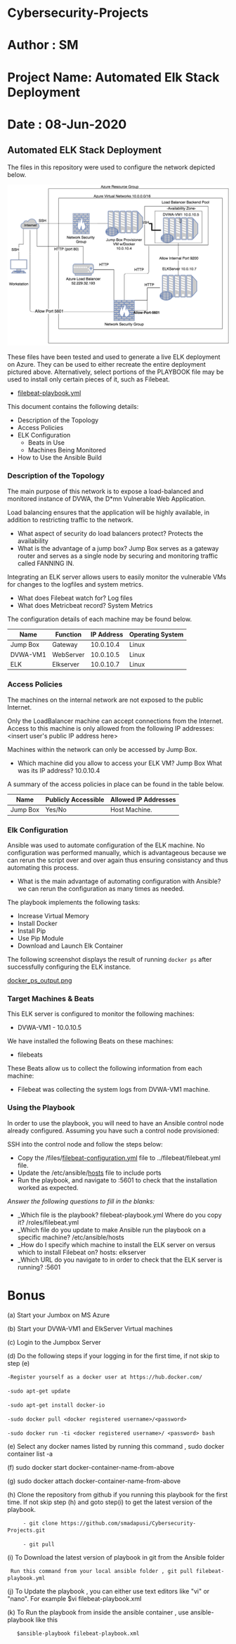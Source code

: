 # Cybersecurity-Projects
# Author : SM
# Project Name:  Automated Elk Stack Deployment
# Date : 08-Jun-2020
## Automated ELK Stack Deployment

The files in this repository were used to configure the network depicted below.

  ![ElkArchitecture.png](Diagrams/ElkArchitecture.png)

These files have been tested and used to generate a live ELK deployment on Azure. They can be used to either recreate the entire deployment pictured above. Alternatively, select portions of the PLAYBOOK file may be used to install only certain pieces of it, such as Filebeat.

  - [filebeat-playbook.yml](Ansible/filebeat-playbook.yml)

This document contains the following details:
- Description of the Topology
- Access Policies
- ELK Configuration
  - Beats in Use
  - Machines Being Monitored
- How to Use the Ansible Build


### Description of the Topology

The main purpose of this network is to expose a load-balanced and monitored instance of DVWA, the D*mn Vulnerable Web Application.

Load balancing ensures that the application will be highly available, in addition to restricting traffic to the network.
- What aspect of security do load balancers protect? Protects the availability
- What is the advantage of a jump box? Jump Box serves as a gateway router and serves as a single node by securing and monitoring traffic   called FANNING IN. 

Integrating an ELK server allows users to easily monitor the vulnerable VMs for changes to the logfiles and system metrics.
- What does Filebeat watch for? Log files 
- What does Metricbeat record? System Metrics

The configuration details of each machine may be found below.

| Name     | Function | IP Address | Operating System |
|----------|----------|------------|------------------|
| Jump Box | Gateway  | 10.0.10.4  | Linux            |
| DVWA-VM1 | WebServer| 10.0.10.5  | Linux            |
| ELK      | Elkserver| 10.0.10.7  | Linux            |

### Access Policies

The machines on the internal network are not exposed to the public Internet. 

Only the LoadBalancer machine can accept connections from the Internet. Access to this machine is only allowed from the following IP addresses:
<insert user's public IP address here>


Machines within the network can only be accessed by Jump Box.
- Which machine did you allow to access your ELK VM? Jump Box
  What was its IP address? 10.0.10.4

A summary of the access policies in place can be found in the table below.

| Name     | Publicly Accessible | Allowed IP Addresses |
|----------|---------------------|----------------------|
| Jump Box | Yes/No              | Host Machine.        |

### Elk Configuration

Ansible was used to automate configuration of the ELK machine. No configuration was performed manually, which is advantageous because
we can rerun the script over and over again thus ensuring consistancy and thus automating this process.
- What is the main advantage of automating configuration with Ansible? we can rerun the configuration as many times as needed.

The playbook implements the following tasks:
- Increase Virtual Memory
- Install Docker
- Install Pip
- Use Pip Module
- Download and Launch Elk Container

The following screenshot displays the result of running `docker ps` after successfully configuring the ELK instance.

[docker_ps_output.png](Ansible/docker_ps_output.png)

### Target Machines & Beats
This ELK server is configured to monitor the following machines:
- DVWA-VM1 - 10.0.10.5

We have installed the following Beats on these machines:
- filebeats

These Beats allow us to collect the following information from each machine:
- Filebeat was collecting the system logs from DVWA-VM1 machine.

### Using the Playbook
In order to use the playbook, you will need to have an Ansible control node already configured. Assuming you have such a control node provisioned: 

SSH into the control node and follow the steps below:
- Copy the /files/[filebeat-configuration.yml](Ansible/filebeat-configuration.yml) file to ../filebeat/filebeat.yml file.
- Update the /etc/ansible/[hosts](Ansible/hosts) file to include ports
- Run the playbook, and navigate to <ElkserverIP>:5601 to check that the installation worked as expected.

_Answer the following questions to fill in the blanks:_
- _Which file is the playbook? filebeat-playbook.yml Where do you copy it? /roles/filebeat.yml
- _Which file do you update to make Ansible run the playbook on a specific machine? /etc/ansible/hosts
- _How do I specify which machine to install the ELK server on versus which to install Filebeat on? hosts: elkserver
- _Which URL do you navigate to in order to check that the ELK server is running? <ElkserverIP>:5601
  
Bonus
=====

(a) Start your Jumbox on MS Azure

(b) Start your DVWA-VM1 and ElkServer Virtual machines

(c) Login to the Jumpbox Server 

(d) Do the following steps if your logging in for the first time, if not skip to step (e)

    -Register yourself as a docker user at https://hub.docker.com/
    
    -sudo apt-get update
    
    -sudo apt-get install docker-io
    
    -sudo docker pull <docker registered username>/<password>
    
    -sudo docker run -ti <docker registered username>/ <password> bash
    
(e) Select any docker names listed by running this command , sudo docker container list -a

(f) sudo docker start docker-container-name-from-above

(g) sudo docker attach docker-container-name-from-above

(h) Clone the repository from github if you running this playbook for the first time. 
    If not skip step (h) and goto step(i) to get the latest version of the playbook.
    
         - git clone https://github.com/smadapusi/Cybersecurity-Projects.git
         
         - git pull

    
(i) To Download the latest version of playbook in git from the Ansible folder 

     Run this command from your local ansible folder , git pull filebeat-playbook.yml
     
(j) To Update the playbook , you can either use text editors like "vi" or "nano". For example $vi filebeat-playbook.xml

(k) To Run the playbook from inside the ansible container , use ansible-playbook <plabybook filename> like this 
  
       $ansible-playbook filebeat-playbook.xml
         
